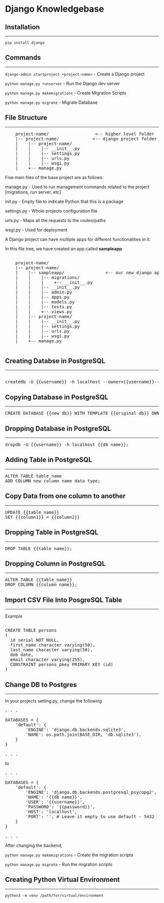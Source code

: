 # Django Knowledgebase

## Installation
---
`pip install django`

## Commands
---

`django-admin startproject <project-name>` - Create a Django project

`python manage.py runserver` - Run the Django dev server

`python manage.py makemigrations` - Create Migration Scripts

`python manage.py migrate` - Migrate Database


## File Structure
---
<pre>
    project-name/                  <-- higher level folder
    |-- project-name/             <-- django project folder
    |    |-- project-name/
    |    |    |-- __init__.py
    |    |    |-- settings.py
    |    |    |-- urls.py
    |    |    |-- wsgi.py
    |    +-- manage.py
</pre>

Five main files of the base project are as follows:

manage.py - Used to run management commands related to the project [migrations, run server, etc]

init.py - Empty file to indicate Python that this is a package

settings.py - Whole projects configuration file

urls.py - Maps all the requests to the routes/paths

wsgi.py - Used for deployment


A Django project can have multiple apps for different functionalities in it.

In this file tree, we have created an app called **sampleapp**

<pre>

    project-name/
    |-- project-name/
    |    |-- sampleapp/                <-- our new django app!
    |    |    |-- migrations/
    |    |    |    +-- __init__.py
    |    |    |-- __init__.py
    |    |    |-- admin.py
    |    |    |-- apps.py
    |    |    |-- models.py
    |    |    |-- tests.py
    |    |    +-- views.py
    |    |-- project-name/
    |    |    |-- __init__.py
    |    |    |-- settings.py
    |    |    |-- urls.py
    |    |    |-- wsgi.py
    |    +-- manage.py

</pre>



## Creating Databse in PostgreSQL
---
<pre>

createdb -U {{username}} -h localhost --owner={{username}}--lc-ctype='en_US.UTF-8' --lc-collate='en_US.UTF-8' --encoding='UTF8' -e {{db name}};
</pre>


## Copying Database in PostgreSQL
---

<pre>
CREATE DATABASE {{new_db}} WITH TEMPLATE {{original_db}} OWNER {{username}};
</pre>

## Dropping Database in PostgreSQL
---

<pre>
dropdb -U {{username}} -h localhost {{db_name}};
</pre>

## Adding Table in PostgreSQL
---

<pre>
ALTER TABLE table_name
ADD COLUMN new_column_name data_type;
</pre>


## Copy Data from one column to another
---
<pre>
UPDATE {{table_name}} 
SET {{column1}} = {{column2}}
</pre>


## Dropping Table in PostgreSQL
---

<pre>
DROP TABLE {{table_name}};
</pre>

## Dropping Column in PostgreSQL
---

<pre>
ALTER TABLE {{table_name}} 
DROP COLUMN {{column_name}};
</pre>

## Import CSV File Into PosgreSQL Table
---

Example
<pre>

CREATE TABLE persons
(
  id serial NOT NULL,
  first_name character varying(50),
  last_name character varying(50),
  dob date,
  email character varying(255),
  CONSTRAINT persons_pkey PRIMARY KEY (id)
)
</pre>

## Change DB to Postgres
---
In your projects setting.py, change the following
<pre>
. . .

DATABASES = {
    'default': {
        'ENGINE': 'django.db.backends.sqlite3',
        'NAME': os.path.join(BASE_DIR, 'db.sqlite3'),
    }
}

. . .
</pre>

to 
<pre>
. . .

DATABASES = {
    'default': {
        'ENGINE': 'django.db.backends.postgresql_psycopg2',
        'NAME': '{{db name}}',
        'USER': '{{username}}',
        'PASSWORD': '{{password}}',
        'HOST': 'localhost',
        'PORT': '', # Leave it empty to use default - 5432
    }
}

. . .
</pre>

After changing the backend,

`python manage.py makemigrations` - Create the migration scripts

`python manage.py migrate` - Run the migration scripts




## Creating Python Virtual Environment
---

`python3 -m venv /path/for/virtual/environment`


